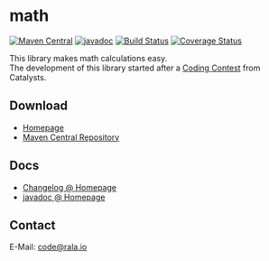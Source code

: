 # math

[![Maven Central](https://maven-badges.herokuapp.com/maven-central/io.rala/math/badge.svg)](https://maven-badges.herokuapp.com/maven-central/io.rala/math)
[![javadoc](https://javadoc.io/badge2/io.rala/math/javadoc.svg)](https://javadoc.io/doc/io.rala/math)
[![Build Status](https://cloud.drone.io/api/badges/rala72/math/status.svg)](https://cloud.drone.io/rala72/math)
[![Coverage Status](https://coveralls.io/repos/github/rala72/math/badge.svg?branch=master)](https://coveralls.io/github/rala72/math?branch=master)

This library makes math calculations easy.<br>
The development of this library started after a
[Coding Contest](https://codingcontest.org) from Catalysts.

## Download

* [Homepage](http://www.rala.io/library/math)
* [Maven Central Repository](https://search.maven.org/artifact/io.rala/math)

## Docs

* [Changelog @ Homepage](http://www.rala.io/library/math)
* [javadoc @ Homepage](http://javadoc.rala.io)

## Contact

E-Mail: [code@rala.io](mailto:code@rala.io)
